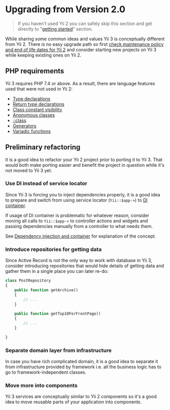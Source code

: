 # Upgrading from Version 2.0

> If you haven't used Yii 2 you can safely skip this section and get directly to "[getting started](../start/installation.md)"
> section.

While sharing some common ideas and values Yii 3 is conceptually different from Yii 2. There is no easy upgrade
path so first [check maintenance policy and end of life dates for Yii 2](https://www.yiiframework.com/release-cycle)
and consider starting new projects on Yii 3 while keeping existing ones on Yii 2.

## PHP requirements

Yii 3 requires PHP 7.4 or above. As a result, there are language features used that were not used in Yii 2:

- [Type declarations](https://www.php.net/manual/en/functions.arguments.php#functions.arguments.type-declaration)
- [Return type declarations](https://www.php.net/manual/en/functions.returning-values.php#functions.returning-values.type-declaration)
- [Class constant visibility](https://www.php.net/manual/en/language.oop5.constants.php)
- [Anonymous classes](https://www.php.net/manual/en/language.oop5.anonymous.php)
- [::class](https://www.php.net/manual/en/language.oop5.basic.php#language.oop5.basic.class.class)
- [Generators](https://www.php.net/manual/en/language.generators.php)
- [Variadic functions](https://www.php.net/manual/en/functions.arguments.php#functions.variable-arg-list)

## Preliminary refactoring

It is a good idea to refactor your Yii 2 project prior to porting it to Yii 3. That would both make porting easier
and benefit the project in question while it's not moved to Yii 3 yet.

### Use DI instead of service locator

Since Yii 3 is forcing you to inject dependencies properly, it is a good idea to prepare and switch from using
service locator (`Yii::$app->`) to [DI container](https://www.yiiframework.com/doc/guide/2.0/en/concept-di-container).

If usage of DI container is problematic for whatever reason, consider moving all calls to `Yii::$app->` to controller
actions and widgets and passing dependencies manually from a controller to what needs them.

See [Dependency injection and container](../concept/di-container.md) for explanation of the concept.

### Introduce repositories for getting data

Since Active Record is not the only way to work with database in Yii 3, consider introducing repositories that would
hide details of getting data and gather them in a single place you can later re-do: 

```php
class PostRepository
{
    public function getArchive()
    {
        // ...
    }
    
    public function getTop10ForFrontPage()
    {
        // ...
    }

}
```

### Separate domain layer from infrastructure

In case you have rich complicated domain, it is a good idea to separate it from infrastructure provided by framework i.e.
all the business logic has to go to framework-independent classes.

### Move more into components

Yii 3 services are conceptually similar to Yii 2 components so it's a good idea to move reusable parts of your application
into components.
